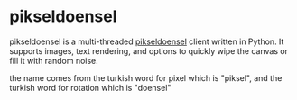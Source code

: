 # pikseldoensel
pikseldoensel is a multi-threaded [pikseldoensel](https://github.com/defnull/pikseldoensel) client written in Python. It supports images, text rendering, and options to quickly wipe the canvas or fill it with random noise.

the name comes from the turkish word for pixel which is "piksel", and the turkish word for rotation which is "doensel"
